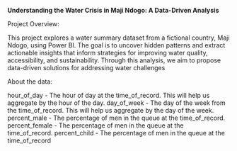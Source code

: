 **Understanding the Water Crisis in Maji Ndogo: A Data-Driven Analysis**

Project Overview:

This project explores a water summary dataset from a fictional country, Maji Ndogo, using Power BI. The goal is to uncover hidden patterns and extract actionable insights that inform strategies for improving water quality, accessibility, and sustainability. Through this analysis, we aim to propose data-driven solutions for addressing water challenges

About the data:

hour_of_day - The hour of day at the time_of_record. This will help us aggregate by the hour of the day.  day_of_week - The day of the week from the time_of_record. This will help us aggregate by the day of the week.  percent_male - The percentage of men in the queue at the time_of_record.  percent_female - The percentage of men in the queue at the time_of_record.  percent_child - The percentage of men in the queue at the time_of_record

